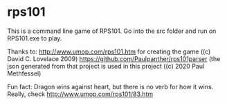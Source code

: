 # rps101

This is a command line game of RPS101.
Go into the src folder and run on RPS101.exe to play.

Thanks to:
http://www.umop.com/rps101.htm for creating the game ((c) David C. Lovelace 2009)
https://github.com/Paulpanther/rps101parser (the json generated from that project is used in this project ((c) 2020 Paul Methfessel)

Fun fact: Dragon wins against heart, but there is no verb for how it wins. Really, check http://www.umop.com/rps101/83.htm

